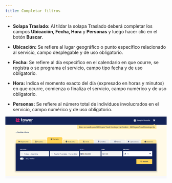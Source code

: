 ```yaml
---
title: Completar filtros
---
```


- **Solapa Traslado:** Al tildar la solapa Traslado deberá completar los campos **Ubicación, Fecha, Hora** y **Personas** y luego hacer clic en el botón **Buscar**.

- **Ubicación:** Se refiere al lugar geográfico o punto específico relacionado al servicio, campo desplegable y de uso obligatorio.
- **Fecha:** Se refiere al día específico en el calendario en que ocurre, se registra o se programa el servicio, campo tipo fecha y de uso obligatorio.
- **Hora:** Indica el momento exacto del día (expresado en horas y minutos) en que ocurre, comienza o finaliza el servicio, campo numérico y de uso obligatorio.
- **Personas:** Se refiere al número total de individuos involucrados en el servicio, campo numérico y de uso obligatorio.

![Filtros traslado](../../../static/img/reservas-online/traslados/busqueda.png)
